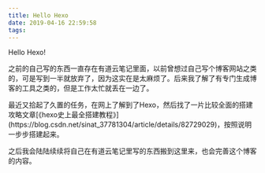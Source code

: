 ```yaml
---
title: Hello Hexo
date: 2019-04-16 22:59:58
tags:
---
```


Hello Hexo!

之前的自己写的东西一直存在有道云笔记里面，以前曾想过自己写个博客网站之类的，可是写到一半就放弃了，因为这实在是太麻烦了。后来我了解了有专门生成博客的工具之类的，但是工作太忙就丢在一边了。

<!--more-->最近又拾起了久置的任务，在网上了解到了Hexo，然后找了一片比较全面的搭建攻略文章[《hexo史上最全搭建教程》](https://blog.csdn.net/sinat_37781304/article/details/82729029)，按照说明一步步搭建起来。

之后我会陆陆续续将自己在有道云笔记里写的东西搬到这里来，也会完善这个博客的内容。